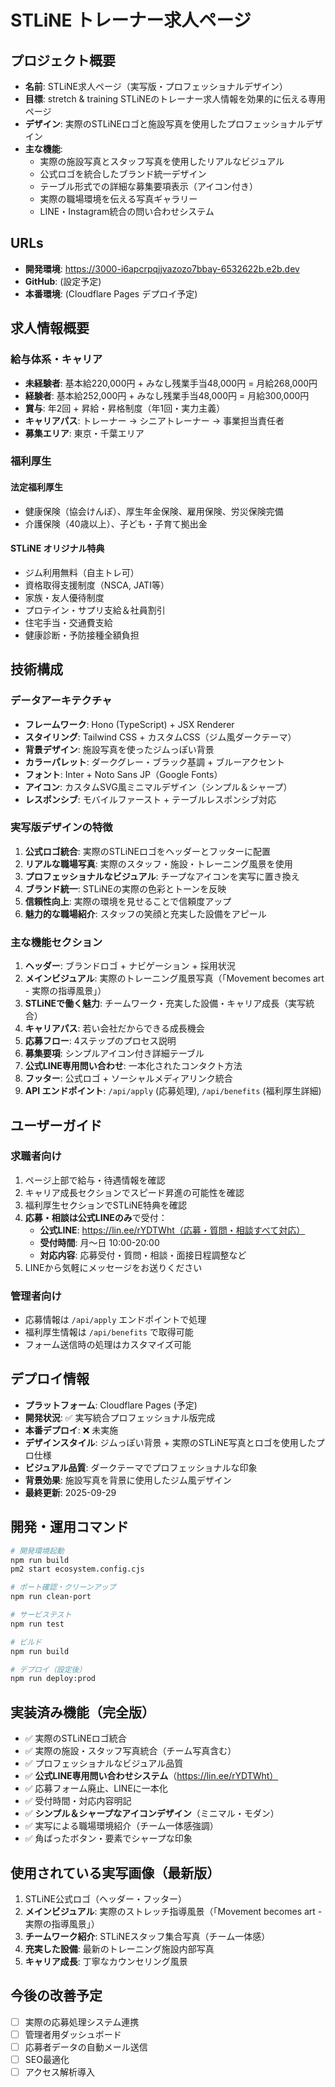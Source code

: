 # STLiNE トレーナー求人ページ

## プロジェクト概要
- **名前**: STLiNE求人ページ（実写版・プロフェッショナルデザイン）
- **目標**: stretch & training STLiNEのトレーナー求人情報を効果的に伝える専用ページ
- **デザイン**: 実際のSTLiNEロゴと施設写真を使用したプロフェッショナルデザイン
- **主な機能**: 
  - 実際の施設写真とスタッフ写真を使用したリアルなビジュアル
  - 公式ロゴを統合したブランド統一デザイン
  - テーブル形式での詳細な募集要項表示（アイコン付き）
  - 実際の職場環境を伝える写真ギャラリー
  - LINE・Instagram統合の問い合わせシステム

## URLs
- **開発環境**: https://3000-i6apcrpqjjvazozo7bbay-6532622b.e2b.dev
- **GitHub**: (設定予定)
- **本番環境**: (Cloudflare Pages デプロイ予定)

## 求人情報概要

### 給与体系・キャリア
- **未経験者**: 基本給220,000円 + みなし残業手当48,000円 = 月給268,000円
- **経験者**: 基本給252,000円 + みなし残業手当48,000円 = 月給300,000円
- **賞与**: 年2回 + 昇給・昇格制度（年1回・実力主義）
- **キャリアパス**: トレーナー → シニアトレーナー → 事業担当責任者
- **募集エリア**: 東京・千葉エリア

### 福利厚生
#### 法定福利厚生
- 健康保険（協会けんぽ）、厚生年金保険、雇用保険、労災保険完備
- 介護保険（40歳以上）、子ども・子育て拠出金

#### STLiNE オリジナル特典
- ジム利用無料（自主トレ可）
- 資格取得支援制度（NSCA, JATI等）
- 家族・友人優待制度
- プロテイン・サプリ支給＆社員割引
- 住宅手当・交通費支給
- 健康診断・予防接種全額負担

## 技術構成

### データアーキテクチャ
- **フレームワーク**: Hono (TypeScript) + JSX Renderer
- **スタイリング**: Tailwind CSS + カスタムCSS（ジム風ダークテーマ）
- **背景デザイン**: 施設写真を使ったジムっぽい背景
- **カラーパレット**: ダークグレー・ブラック基調 + ブルーアクセント
- **フォント**: Inter + Noto Sans JP（Google Fonts）
- **アイコン**: カスタムSVG風ミニマルデザイン（シンプル＆シャープ）
- **レスポンシブ**: モバイルファースト + テーブルレスポンシブ対応

### 実写版デザインの特徴
1. **公式ロゴ統合**: 実際のSTLiNEロゴをヘッダーとフッターに配置
2. **リアルな職場写真**: 実際のスタッフ・施設・トレーニング風景を使用
3. **プロフェッショナルなビジュアル**: チープなアイコンを実写に置き換え
4. **ブランド統一**: STLiNEの実際の色彩とトーンを反映
5. **信頼性向上**: 実際の環境を見せることで信頼度アップ
6. **魅力的な職場紹介**: スタッフの笑顔と充実した設備をアピール

### 主な機能セクション
1. **ヘッダー**: ブランドロゴ + ナビゲーション + 採用状況
2. **メインビジュアル**: 実際のトレーニング風景写真（「Movement becomes art - 実際の指導風景」）
3. **STLiNEで働く魅力**: チームワーク・充実した設備・キャリア成長（実写統合）
4. **キャリアパス**: 若い会社だからできる成長機会
5. **応募フロー**: 4ステップのプロセス説明
6. **募集要項**: シンプルアイコン付き詳細テーブル
7. **公式LINE専用問い合わせ**: 一本化されたコンタクト方法
8. **フッター**: 公式ロゴ + ソーシャルメディアリンク統合
9. **API エンドポイント**: `/api/apply` (応募処理), `/api/benefits` (福利厚生詳細)

## ユーザーガイド

### 求職者向け
1. ページ上部で給与・待遇情報を確認
2. キャリア成長セクションでスピード昇進の可能性を確認
3. 福利厚生セクションでSTLiNE特典を確認
4. **応募・相談は公式LINEのみ**で受付：
   - **公式LINE**: https://lin.ee/rYDTWht（応募・質問・相談すべて対応）
   - **受付時間**: 月〜日 10:00-20:00
   - **対応内容**: 応募受付・質問・相談・面接日程調整など
5. LINEから気軽にメッセージをお送りください

### 管理者向け
- 応募情報は `/api/apply` エンドポイントで処理
- 福利厚生情報は `/api/benefits` で取得可能
- フォーム送信時の処理はカスタマイズ可能

## デプロイ情報
- **プラットフォーム**: Cloudflare Pages (予定)
- **開発状況**: ✅ 実写統合プロフェッショナル版完成
- **本番デプロイ**: ❌ 未実施
- **デザインスタイル**: ジムっぽい背景 + 実際のSTLiNE写真とロゴを使用したプロ仕様
- **ビジュアル品質**: ダークテーマでプロフェッショナルな印象
- **背景効果**: 施設写真を背景に使用したジム風デザイン
- **最終更新**: 2025-09-29

## 開発・運用コマンド

```bash
# 開発環境起動
npm run build
pm2 start ecosystem.config.cjs

# ポート確認・クリーンアップ
npm run clean-port

# サービステスト
npm run test

# ビルド
npm run build

# デプロイ（設定後）
npm run deploy:prod
```

## 実装済み機能（完全版）
- ✅ 実際のSTLiNEロゴ統合
- ✅ 実際の施設・スタッフ写真統合（チーム写真含む）
- ✅ プロフェッショナルなビジュアル品質
- ✅ **公式LINE専用問い合わせシステム**（https://lin.ee/rYDTWht）
- ✅ 応募フォーム廃止、LINEに一本化
- ✅ 受付時間・対応内容明記
- ✅ **シンプル＆シャープなアイコンデザイン**（ミニマル・モダン）
- ✅ 実写による職場環境紹介（チーム一体感強調）
- ✅ 角ばったボタン・要素でシャープな印象

## 使用されている実写画像（最新版）
1. STLiNE公式ロゴ（ヘッダー・フッター）
2. **メインビジュアル**: 実際のストレッチ指導風景（「Movement becomes art - 実際の指導風景」）
3. **チームワーク紹介**: STLiNEスタッフ集合写真（チーム一体感）
4. **充実した設備**: 最新のトレーニング施設内部写真
5. **キャリア成長**: 丁寧なカウンセリング風景

## 今後の改善予定
- [ ] 実際の応募処理システム連携
- [ ] 管理者用ダッシュボード
- [ ] 応募者データの自動メール送信
- [ ] SEO最適化
- [ ] アクセス解析導入